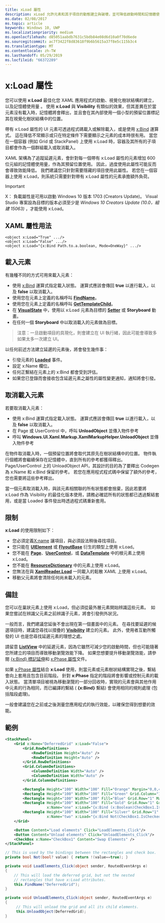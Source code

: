 ```yaml
---
title: xLoad 屬性
description: xLoad 允許元素和其子項目的動態建立與破壞，並可降低啟動時間和記憶體使用量。
ms.date: 02/08/2017
ms.topic: article
keywords: Windows 10, UWP
ms.localizationpriority: medium
ms.openlocfilehash: d85051aabdb7631c5bdb84e08d6d10a0f70d6ede
ms.sourcegitcommit: ac7f3422f8d83618f9b6b5615a37f8e5c115b3c4
ms.translationtype: MT
ms.contentlocale: zh-TW
ms.lasthandoff: 05/29/2019
ms.locfileid: "66372289"
---
```

# <a name="xload-attribute"></a>x:Load 屬性

您可以使用 **x:Load** 最佳化您 XAML 應用程式的啟動、視覺化樹狀結構的建立，以及記憶體使用量 。 使用 **x:Load** 與 **Visibility** 有類似的效果，但其差異在於當元素沒有載入時，記憶體將會釋出，並且會在其內部使用一個小型的預留位置標記其在視覺化樹狀結構中的位置。

帶有 x:Load 屬性的 UI 元素可透過程式碼載入或解除載入，或是使用 [x:Bind](x-bind-markup-extension.md) 運算式。 這在降低不常顯示或只在特定條件下需要顯示之元素的成本時很有用。 當您在一個容器 (例如 Grid 或 StackPanel) 上使用 x:Load 時，容器及其所有的子項目都會作為一個群組載入或取消載入。

XAML 架構為了追蹤延遲元素，會針對每一個帶有 x:Load 屬性的元素增加 600 位元組的記憶體使用量，作為其預留位置使用。 因此，過度使用此屬性可能反而會導致效能降低。 我們建議您只針對需要隱藏的項目使用此屬性。 若您在一個容器上使用 x:Load，則系統只需要針對帶有 x:Load 屬性的元素承擔額外負荷。

> [!IMPORTANT]
> X： 負載屬性是可用以啟動 Windows 10 版本 1703 (Creators Update)。 Visual Studio 專案設為目標的版本必須至少是 *Windows 10 Creators Update (10.0，組建 15063)* ，才能使用 x:Load。

## <a name="xaml-attribute-usage"></a>XAML 屬性用法

``` syntax
<object x:Load="True" .../>
<object x:Load="False" .../>
<object x:Load="{x:Bind Path.to.a.boolean, Mode=OneWay}" .../>
```

## <a name="loading-elements"></a>載入元素

有幾種不同的方式可用來載入元素：

- 使用 [x:Bind](x-bind-markup-extension.md) 運算式指定載入狀態。 運算式應該會傳回 **true** 以進行載入，以及 **false** 以取消載入。
- 使用您在元素上定義的名稱呼叫 [**FindName**](https://docs.microsoft.com/uwp/api/windows.ui.xaml.frameworkelement.findname)。
- 使用您在元素上定義的名稱呼叫 [**GetTemplateChild**](https://docs.microsoft.com/uwp/api/windows.ui.xaml.controls.control.gettemplatechild)。
- 在 [**VisualState**](https://docs.microsoft.com/uwp/api/Windows.UI.Xaml.VisualState) 中，使用以 x:Load 元素為目標的 [**Setter**](https://docs.microsoft.com/uwp/api/Windows.UI.Xaml.Setter) 或 **Storyboard** 動畫。
- 在任何一個 **Storyboard** 中以取消載入的元素做為目標。

> 注意：一旦啟動項目的具現化，則會建立在 UI 執行緒，因此可能會導致多如果太多一次建立 UI。

以任何前述方法建立延遲的元素後，將會發生幾件事：

- 引發元素的 [**Loaded**](https://docs.microsoft.com/uwp/api/windows.ui.xaml.frameworkelement.loaded) 事件。
- 設定 x:Name 欄位。
- 任何正繫結在元素上的 x:Bind 都會受到評估。
- 如果您已登錄而會接收包含延遲元素之屬性的屬性變更通知，通知將會引發。

## <a name="unloading-elements"></a>取消載入元素

若要取消載入元素：

- 使用 x:Bind 運算式指定載入狀態。 運算式應該會傳回 **true** 以進行載入，以及 **false** 以取消載入。
- 在 Page 或 UserControl 中，呼叫 **UnloadObject** 並傳入物件參考
- 呼叫 **Windows.UI.Xaml.Markup.XamlMarkupHelper.UnloadObject** 並傳入物件參考

在物件取消載入時，一個預留位置將會取代其原先在樹狀結構中的位置。 物件執行個體將會繼續保存在記憶體中，直到所有的參考都獲得釋出。 Page/UserControl 上的 UnloadObject API，其設計的目的為了要釋出 Codegen 為 x:Name 和 x:Bind 保留的參考。 若您在應用程式程式碼中保留了額外的參考，您也需要將這些參考釋出。

當一個元素取消載入時，與該元素相關聯的所有狀態都會捨棄，因此若要將 x:Load 作為 Visibility 的最佳化版本使用，請務必確認所有的狀態都已透過繫結套用，或是當 Loaded 事件發出時透過程式碼重新套用。

## <a name="restrictions"></a>限制

**x:Load** 的使用限制如下：

- 您必須定義[X:name](x-name-attribute.md) 讓項目，與必須設法稍後尋找項目。
- 您只能在 [**UIElement**](https://docs.microsoft.com/uwp/api/Windows.UI.Xaml.UIElement) 或 [**FlyoutBase**](https://docs.microsoft.com/uwp/api/Windows.UI.Xaml.Controls.Primitives.FlyoutBase) 衍生的類型上使用 x:Load。
- 您不能在 [**Page**](https://docs.microsoft.com/uwp/api/windows.ui.xaml.controls.page)、[**UserControl**](https://docs.microsoft.com/uwp/api/windows.ui.xaml.controls.usercontrol)，或 [**DataTemplate**](https://docs.microsoft.com/uwp/api/Windows.UI.Xaml.DataTemplate) 中的根元素上使用 x:Load。
- 您不能在 [**ResourceDictionary**](https://docs.microsoft.com/uwp/api/Windows.UI.Xaml.ResourceDictionary) 中的元素上使用 x:Load。
- 您無法在與 [**XamlReader.Load**](https://docs.microsoft.com/uwp/api/windows.ui.xaml.markup.xamlreader.load) 一同載入的鬆散 XAML 上使用 x:Load。
- 移動父元素將會清除任何尚未載入的元素。

## <a name="remarks"></a>備註

您可以在巢狀元素上使用 x:Load，但必須從最外層元素開始辨識這些元素。  如果您嘗試在辨識父元素之前辨識子元素，將會引發例外狀況。

一般而言，我們建議您延後不會出現在第一個畫面中的元素。 在尋找要延遲的候選項目時，建議您尋找以摺疊的 [**Visibility**](https://docs.microsoft.com/uwp/api/windows.ui.xaml.uielement.visibility) 建立的元素。 此外，使用者互動所觸發的 UI 也是您尋找延遲元素的理想之處。

請留意 [**ListView**](https://docs.microsoft.com/uwp/api/Windows.UI.Xaml.Controls.ListView) 中的延遲元素，因為它雖然可減少您的啟動時間，但也可能隨著您所建立的項目而導致移動瀏覽效能下降。 如果您想要提升移動瀏覽效能，請參閱 [{x:Bind} 標記延伸](x-bind-markup-extension.md)和 [x:Phase 屬性](x-phase-attribute.md)文件。

如果 [x:Phase 屬性](x-phase-attribute.md)結合 **x:Load** 使用，則當元素或元素樹狀結構實現之後，繫結會向上套用且包含目前階段。 針對 **x:Phase** 指定的階段將會影響或控制元素的載入狀態。 當清單項目被視為移動瀏覽的一部分回收時，實現的元素會與其他作用中元素的行為相同，而已編譯的繫結 ( **{x:Bind}** 繫結) 會使用相同的規則處理 (包括階段處理)。

一般會建議您在之前或之後測量您應用程式的執行效能，以確保您得到想要的效能。

## <a name="example"></a>範例

```xml
<StackPanel>
    <Grid x:Name="DeferredGrid" x:Load="False">
        <Grid.RowDefinitions>
            <RowDefinition Height="Auto" />
            <RowDefinition Height="Auto" />
        </Grid.RowDefinitions>
        <Grid.ColumnDefinitions>
            <ColumnDefinition Width="Auto" />
            <ColumnDefinition Width="Auto" />
        </Grid.ColumnDefinitions>

        <Rectangle Height="100" Width="100" Fill="Orange" Margin="0,0,4,4"/>
        <Rectangle Height="100" Width="100" Fill="Green" Grid.Column="1" Margin="4,0,0,4"/>
        <Rectangle Height="100" Width="100" Fill="Blue" Grid.Row="1" Margin="0,4,4,0"/>
        <Rectangle Height="100" Width="100" Fill="Gold" Grid.Row="1" Grid.Column="1" Margin="4,4,0,0"
                   x:Name="one" x:Load="{x:Bind (x:Boolean)CheckBox1.IsChecked, Mode=OneWay}"/>
        <Rectangle Height="100" Width="100" Fill="Silver" Grid.Row="1" Grid.Column="1" Margin="4,4,0,0"
                   x:Name="two" x:Load="{x:Bind Not(CheckBox1.IsChecked), Mode=OneWay}"/>
    </Grid>

    <Button Content="Load elements" Click="LoadElements_Click"/>
    <Button Content="Unload elements" Click="UnloadElements_Click"/>
    <CheckBox x:Name="CheckBox1" Content="Swap Elements" />
</StackPanel>
```

```csharp
// This is used by the bindings between the rectangles and check box.
private bool Not(bool? value) { return !(value==true); }

private void LoadElements_Click(object sender, RoutedEventArgs e)
{
    // This will load the deferred grid, but not the nested
    // rectangles that have x:Load attributes.
    this.FindName("DeferredGrid"); 
}

private void UnloadElements_Click(object sender, RoutedEventArgs e)
{
     // This will unload the grid and all its child elements.
     this.UnloadObject(DeferredGrid);
}
```

